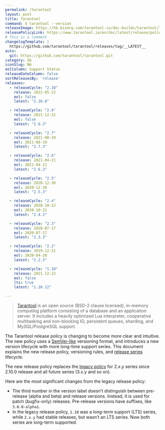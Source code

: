 ```yaml
---
permalink: /tarantool
layout: post
title: Tarantool
command: $ tarantool --version
releaseImage: https://hb.bizmrg.com/tarantool-io/doc-builds/tarantool/latest/images_en/releases_calendar.svg
releasePolicyLink: https://www.tarantool.io/en/doc/latest/release/policy/
# This is a comment
changelogTemplate: |
  https://github.com/tarantool/tarantool/releases/tag/__LATEST__
auto:
  git: https://github.com/tarantool/tarantool.git
category: db
iconSlug: NA
eolColumn: Support Status
releaseDateColumn: false
sortReleasesBy: 'release'
releases:
  - releaseCycle: "2.10"
    release: 2022-05-22
    eol: false
    latest: "2.10.0"

  - releaseCycle: "2.8"
    release: 2021-12-22
    eol: false
    latest: "2.8.3"

  - releaseCycle: "2.7"
    release: 2021-08-19
    eol: 2021-08-19
    latest: "2.7.3"

  - releaseCycle: "2.6"
    release: 2021-04-21
    eol: 2021-04-21
    latest: "2.6.3"

  - releaseCycle: "2.5"
    release: 2020-12-30
    eol: 2020-12-30
    latest: "2.5.3"

  - releaseCycle: "2.4"
    release: 2020-10-22
    eol: 2020-10-22
    latest: "2.4.3"

  - releaseCycle: "2.3"
    release: 2020-07-17
    eol: 2020-07-17
    latest: "2.3.3"

  - releaseCycle: "2.2"
    release: 2019-12-31
    eol: 2020-04-20
    latest: "2.2.3"

  - releaseCycle: "1.10"
    release: 2021-12-22
    eol: false
    lts: true
    latest: "1.10.12"

---
```


> [Tarantool](https://www.tarantool.io/) is an open source (BSD-2 clause licensed), in-memory computing platform consisting of a database and an application server. It includes a heavily optimized Lua interpreter, cooperative multitasking and non-blocking IO, persistent queues, sharding, and MySQL/PostgreSQL support.

The Tarantool release policy is changing to become more clear and intuitive. The new policy uses a [SemVer-like](https://semver.org/) versioning format, and introduces a new version lifecycle with more long-time support series. This document explains the new release policy, versioning rules, and [release series](https://www.tarantool.io/en/doc/latest/release/policy/#term-Release-series) lifecycle.

The new release policy replaces the [legacy policy](https://www.tarantool.io/en/doc/latest/release/legacy-policy/) for 2.x.y series since 2.10.0 release and all future series (3.x.y and so on).

Here are the most significant changes from the legacy release policy:

- The third number in the version label doesn’t distinguish between pre-release (alpha and beta) and release versions. Instead, it is used for patch (bugfix-only) releases. Pre-release versions have suffixes, like `3.0.0-alpha1`.
- In the legacy release policy, `1.10` was a long-term support (LTS) series, while `2.x.y` had stable releases, but wasn’t an LTS series. Now both series are long-term supported.
